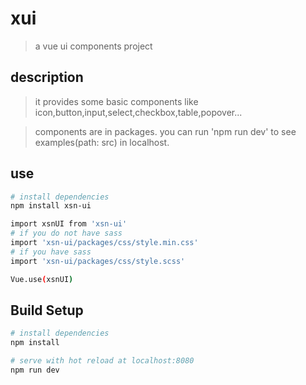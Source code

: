 <!--
 * @Descripttion:
 * @Author:
 * @Date: 2020-03-19 09:40:00
 * @LastEditors: Please set LastEditors
 * @LastEditTime: 2020-03-19 09:45:48
 -->

# xui

> a vue ui components project

## description

> it provides some basic components like icon,button,input,select,checkbox,table,popover...

> components are in packages. you can run 'npm run dev' to see examples(path: src) in localhost.

## use

```bash
# install dependencies
npm install xsn-ui

import xsnUI from 'xsn-ui'
# if you do not have sass
import 'xsn-ui/packages/css/style.min.css'
# if you have sass
import 'xsn-ui/packages/css/style.scss'

Vue.use(xsnUI)

```

## Build Setup

```bash
# install dependencies
npm install

# serve with hot reload at localhost:8080
npm run dev

```
